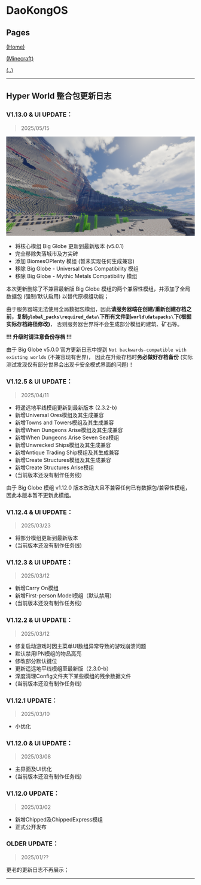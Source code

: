 # DaoKongOS

## Pages

[(Home)](/)

[(Minecraft)](/pages/minecraft)

[(..)](./../hyper-world)

---

## Hyper World 整合包更新日志

### **V1.13.0 & UI UPDATE：**
> 2025/05/15

![图片](assets/update/images/IMG001.png)

- 将核心模组 Big Globe 更新到最新版本 (v5.0.1)
- 完全移除失落城市及方尖碑
- 添加 BiomesOPlenty 模组 (暂未实现任何生成兼容)
- 移除 Big Globe - Universal Ores Compatibility 模组
- 移除 Big Globe - Mythic Metals Compatibility 模组

本次更新删除了不兼容最新版 Big Globe 模组的两个兼容性模组，并添加了全局数据包 (强制/默认启用) 以替代原模组功能；

由于服务器端无法使用全局数据包模组，因此**请服务器端在创建/重新创建存档之前，复制`global_packs\required_data\`下所有文件到`world\datapacks\`下(根据实际存档路径修改)**，
否则服务器世界将不会生成部分模组的建筑、矿石等。

**!!! 升级时请注意备份存档 !!!**

由于 Big Globe v5.0.0 官方更新日志中提到 `Not backwards-compatible with existing worlds` (不兼容现有世界)，
因此在升级存档时**务必做好存档备份** (实际测试发现仅有部分世界会出现卡安全模式界面的问题)！


### **V1.12.5 & UI UPDATE：**
> 2025/04/11

- 将遥远地平线模组更新到最新版本 (2.3.2-b)
- 新增Universal Ores模组及其生成兼容
- 新增Towns and Towers模组及其生成兼容
- 新增When Dungeons Arise模组及其生成兼容
- 新增When Dungeons Arise Seven Sea模组
- 新增Unwrecked Ships模组及其生成兼容
- 新增Antique Trading Ship模组及其生成兼容
- 新增Create Structures模组及其生成兼容
- 新增Create Structures Arise模组
- (当前版本还没有制作任务线)

由于 Big Globe 模组 v1.12.0 版本改动大且不兼容任何已有数据包/兼容性模组，因此本版本暂不更新此模组。

### **V1.12.4 & UI UPDATE：**
> 2025/03/23

- 将部分模组更新到最新版本
- (当前版本还没有制作任务线)

### **V1.12.3 & UI UPDATE：**
> 2025/03/12

- 新增Carry On模组
- 新增First-person Model模组（默认禁用）
- (当前版本还没有制作任务线)

### **V1.12.2 & UI UPDATE：**
> 2025/03/12

- 修复启动游戏时因主菜单UI数组异常导致的游戏崩溃问题
- 默认禁用IPN模组的物品高亮
- 修改部分默认键位
- 更新遥远地平线模组至最新版（2.3.0-b）
- 深度清理Config文件夹下某些模组的残余数据文件
- (当前版本还没有制作任务线)

### **V1.12.1 UPDATE：**
> 2025/03/10

- 小优化

### **V1.12.0 & UI UPDATE：**
> 2025/03/08

- 主界面及UI优化
- (当前版本还没有制作任务线)

### **V1.12.0 UPDATE：**
> 2025/03/02

- 新增Chipped及ChippedExpress模组
- 正式公开发布


### **OLDER UPDATE：**
> 2025/01/??

更老的更新日志不再展示；

---

<script src="https://giscus.app/client.js"
        data-repo="YELANDAOKONG/DaoKongOS"
        data-repo-id="R_kgDOOCWX7g"
        data-category="Announcements"
        data-category-id="DIC_kwDOOCWX7s4CngzH"
        data-mapping="pathname"
        data-strict="0"
        data-reactions-enabled="1"
        data-emit-metadata="0"
        data-input-position="top"
        data-theme="preferred_color_scheme"
        data-lang="zh-CN"
        crossorigin="anonymous"
        async>
</script>

<script>
    var _hmt = _hmt || [];
    (function() {
        var hm = document.createElement("script");
        hm.src = "https://hm.baidu.com/hm.js?e467154e934c2dc14879fbb2df219013";
        var s = document.getElementsByTagName("script")[0];
        s.parentNode.insertBefore(hm, s);
    })();
</script>
